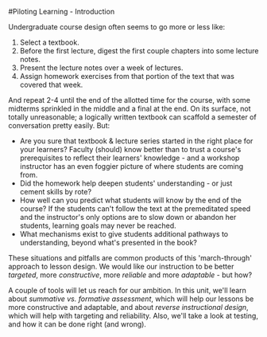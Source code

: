 #Piloting Learning - Introduction

Undergraduate course design often seems to go more or less like:

 1. Select a textbook.
 2. Before the first lecture, digest the first couple chapters into some lecture notes.
 3. Present the lecture notes over a week of lectures.
 4. Assign homework exercises from that portion of the text that was covered that week.

And repeat 2-4 until the end of the allotted time for the course, with some midterms sprinkled in the middle and a final at the end. On its surface, not totally unreasonable; a logically written textbook can scaffold a semester of conversation pretty easily. But:

 - Are you sure that textbook & lecture series started in the right place for your learners? Faculty (should) know better than to trust a course's prerequisites to reflect their learners' knowledge - and a workshop instructor has an even foggier picture of where students are coming from.
 - Did the homework help deepen students' understanding - or just cement skills by rote?
 - How well can you predict what students will know by the end of the course? If the students can't follow the text at the premeditated speed and the instructor's only options are to slow down or abandon her students, learning goals may never be reached.
 - What mechanisms exist to give students additional pathways to understanding, beyond what's presented in the book?

These situations and pitfalls are common products of this 'march-through' approach to lesson design. We would like our instruction to be better *targeted*, more *constructive*, more *reliable* and more *adaptable* - but how?

A couple of tools will let us reach for our ambition. In this unit, we'll learn about *summative vs. formative assessment*, which will help our lessons be more constructive and adaptable, and about *reverse instructional design*, which will help with targeting and reliability. Also, we'll take a look at testing, and how it can be done right (and wrong).
